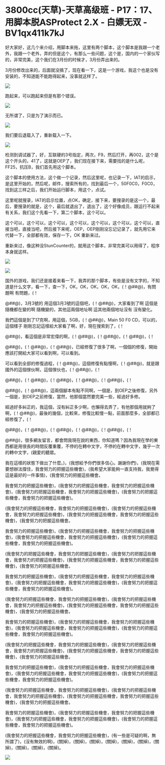 # 3800cc(天草)-天草高级班 - P17：17、用脚本脱ASProtect 2.X - 白嫖无双 - BV1qx411k7kJ

好大家好，这几个来介绍，用脚本来拖，这里有两个脚本，这个脚本是我跟一个老外，我跟一个老外，弄的但是这个，有那么一些问题，这个是，国内的一个家伙写的，非常完美，这个我们在3月份的时候才，3月份弄出来的。

3月份修改出来的，后面就没搞了，现在看一下，这是一个游戏，我这个也是没有安装的，不知道能不能跑得起来，没事就这样了。



![](img/c00135c88841dd67297bcf49c77cc659_1.png)

跑起来，可以跑起来但是有那个错误。

![](img/c00135c88841dd67297bcf49c77cc659_3.png)

无所谓了，只是为了演示而已。

![](img/c00135c88841dd67297bcf49c77cc659_5.png)

我们要后退载入了，重新载入一下。

![](img/c00135c88841dd67297bcf49c77cc659_7.png)

检测到调试器了，好，互联硬的3号指定，两次，F9，然后打开，再002，这个是这个开头的，41了，这就是OEP了，我们现在接下来，需要找的是什么呢，FF25，抗压B，我们首先用这个脚本。

这个脚本的使用方法，这个做一个记录，然后这里呢，也记录一下，IAT的启示，是这里开始的，然后呢，邮件，搜索所有的，找到最后一个，50F0C0，F0C0，找到这三样之后，我们开始运行脚本，用这个，点试。

这里呢就搜录，IAT的启示位置，点OK，确定，接下来，要搜录的是这一个，最后，要搜录的就是，这个，最后就退出了，退出了，这个好像成员，跟运行不起来有关系，我们这个先看一下，第二个脚本，这个可以。

这个可以，这个可以，这个可以，这个可以，这个可以，这个可以，这个可以，直接当吧，直接当吧，然后接下来呢，OEP，OEP刚刚没忘记记录了，就先用它来代替一下，全部都有效，保存一下，OK 重新来过。

重新来过，像这种没StunCounter的，就用这个脚本，非常完美可以用得了，程序本身就这样。

![](img/c00135c88841dd67297bcf49c77cc659_9.png)

![](img/c00135c88841dd67297bcf49c77cc659_10.png)

国外的游戏，我们还是接着来看一下，我弄的那个脚本，有些是没有文字的，不知道是什么文字，看一下，查一下，OK，OK，OK，OK，OK，(！@#$%^&*^&*(@$#@)，有問題啊 有問題，(！

@#$%^&*^&*(@$#@)，3月3號的 用這個3月3號的這個吧，(！@#$%^&*^&*(@$#@)，大家看到了啊 這個是隨機都在變的啊 隨機變的，其他這兩個地址啊 這其他兩個地址沒有 沒有變化。

我們這個是到了17克啊，用這個，5GB，(！@#$%^&*^&*(@$#@)，Main 50 F0 CD，可以的，這個樣子 剛剛忘記這樣給大家看了啊，好，現在搜索到了，(！

@#$%^&*^&*(@$#@)，看這個是非常宏偉的啊，(！@#$%^&*^&*(@$#@)，(！@#$%^&*^&*(@$#@)，(！@#$%^&*^&*(@$#@)，(！

@#$%^&*^&*(@$#@)，(！@#$%^&*^&*(@$#@)，(！@#$%^&*^&*(@$#@)，已經修復了很多了啊，一個個的修復，開始應該打開給大家可以看到啊，可以看到。

可以看到全部的修復過程，(！@#$%^&*^&*(@$#@)，這個修復有點慢啊，(！@#$%^&*^&*(@$#@)，就是跟國外的這個傢伙啊，這個傢伙也，(！@#$%^&*^&*(@$#@)，(！

@#$%^&*^&*(@$#@)，(！@#$%^&*^&*(@$#@)，(！@#$%^&*^&*(@$#@)，(！@#$%^&*^&*(@$#@)，(！@#$%^&*^&*(@$#@)，(！

@#$%^&*^&*(@$#@)，(！@#$%^&*^&*(@$#@)，這兩個腳本有點不同啊，一個是，到OEP之後修復，另外一個是，到OEP之前修復，當然，他那個當然要完美一些，經過好多修。

經過好多糾正的，我這個，沒有糾正多少啊，也懶得去弄了，有他那個用就夠了啊，(！@#$%^&*^&*(@$#@)，最後的幾個，比較來，修復比較慢一點，前面那麼多，全部都已經修復了，(！

@#$%^&*^&*(@$#@)，(！@#$%^&*^&*(@$#@)，(！@#$%^&*^&*(@$#@)，(！@#$%^&*^&*(@$#@)，(！@#$%^&*^&*(@$#@)，(！

@#$%^&*^&*(@$#@)，很多網友留言，都會問我現在說的東西，你知道嗎？因為我現在學的東西都是用很長的時間反覆重覆，不停的在轉中文字，不停的在轉中文字，幾乎一次的轉中文字，(親愛的聽眾。

我在這樣的狀態下做出了什麼。)，(我想給予你們很多信心。謝謝你們)，(我現在需要想辦法撐住，我會努力的把握這些機會)，(我希望大家能夠一直支持我，我覺得這是最好的一件事情)，(我會努力的把握這些機會。

我會努力的把握這些機會)，(我會努力的把握這些機會，我會努力的把握這些機會)，(我會努力的把握這些機會，我會努力的把握這些機會)，(我會努力的把握這些機會，我會努力的把握這些機會)。

(我會努力的把握這些機會，我會努力的把握這些機會)，(我會努力的把握這些機會，我會努力的把握這些機會)，(我會努力的把握這些機會，我會努力的把握這些機會)，(我會努力的把握這些機會。

我會努力的把握這些機會)，(我會努力的把握這些機會，我會努力的把握這些機會)，(我會努力的把握這些機會，我會努力的把握這些機會)，(我會努力的把握這些機會，我會努力的把握這些機會)。

(我會努力的把握這些機會，我會努力的把握這些機會)，(我會努力的把握這些機會，我會努力的把握這些機會)，(我會努力的把握這些機會，我會努力的把握這些機會)，(我會努力的把握這些機會。

我會努力的把握這些機會)，(我會努力的把握這些機會，我會努力的把握這些機會)，(我會努力的把握這些機會，我會努力的把握這些機會)，(我會努力的把握這些機會，我會努力的把握這些機會)。

(我會努力的把握這些機會，我會努力的把握這些機會)，(我會努力的把握這些機會，我會努力的把握這些機會)，(我會努力的把握這些機會，我會努力的把握這些機會)，(我會努力的把握這些機會。

我會努力的把握這些機會)，(我會努力的把握這些機會，我會努力的把握這些機會)，(我會努力的把握這些機會，我會努力的把握這些機會)，(我會努力的把握這些機會，我會努力的把握這些機會)。

(我會努力的把握這些機會，我會努力的把握這些機會)，(我會努力的把握這些機會，我會努力的把握這些機會)，(我會努力的把握這些機會，我會努力的把握這些機會)，(我會努力的把握這些機會。

我會努力的把握這些機會)，(我會努力的把握這些機會，我會努力的把握這些機會)，(我會努力的把握這些機會，我會努力的把握這些機會)，(我會努力的把握這些機會，我會努力的把握這些機會)。

(我會努力的把握這些機會，我會努力的把握這些機會)，(我會努力的把握這些機會，我會努力的把握這些機會)，(我會努力的把握這些機會，我會努力的把握這些機會)，(我會努力的把握這些機會。

我會努力的把握這些機會)，(我會努力的把握這些機會，我會努力的把握這些機會)，(我會努力的把握這些機會，我會努力的把握這些機會)，(我會努力的把握這些機會，我會努力的把握這些機會)。

(我會努力的把握這些機會，我會努力的把握這些機會)，(有一些是可疑的啊，無所謂了)，(沒有無效的啊)，(關掉)，(關掉)，(關掉)，(關掉)，(關掉)，(關掉)，(關掉)，(關掉)，(關掉)，(關掉)。



![](img/c00135c88841dd67297bcf49c77cc659_12.png)